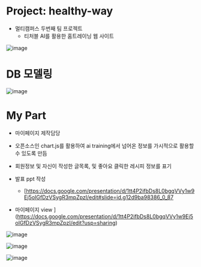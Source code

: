 # Project: healthy-way
* 멀티캠퍼스 두번째 팀 프로젝트
  * 티처블 AI를 활용한 홈트레이닝 웹 사이트


![image](https://user-images.githubusercontent.com/96756778/171182720-687b362d-3896-4bd6-9975-a6dd15a19447.png)

# DB 모델링

![image](https://user-images.githubusercontent.com/96756778/171183826-22ca95ca-f3cb-4965-a946-02efcaf62962.png)

# My Part
* 마이페이지 제작담당
 * 오픈소스인 chart.js를 활용하여 ai training에서 넘어온 정보를 가시적으로 활용할 수 있도록 만듬
 * 회원정보 및 자신이 작성한 글목록, 및 좋아요 클릭한 레시피 정보를 표기
 * 발표 ppt 작성 
   * [https://docs.google.com/presentation/d/1tt4P2ifbDs8L0bgqVVy1w9Ej5oIGfDzVSygR3mpZpzI/edit#slide=id.g12d9ba98386_0_87
  
 * 마이페이지 view
](https://docs.google.com/presentation/d/1tt4P2ifbDs8L0bgqVVy1w9Ej5oIGfDzVSygR3mpZpzI/edit?usp=sharing)

![image](https://user-images.githubusercontent.com/96756778/171184743-9f7351c6-ba56-4bf8-a723-064abf912134.png)

![image](https://user-images.githubusercontent.com/96756778/171184828-5df5999d-8d54-4981-9cc4-fff432a7926f.png)

![image](https://user-images.githubusercontent.com/96756778/171184926-69124a3f-d425-4d13-acb1-f9ea61946a07.png)

